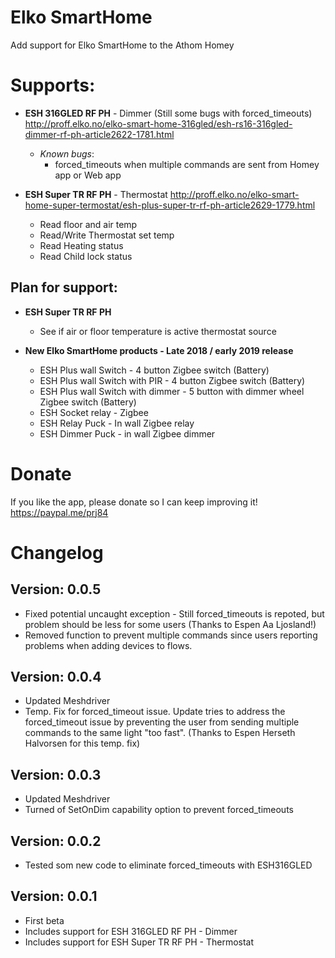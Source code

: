 # Elko SmartHome
Add support for Elko SmartHome to the Athom Homey

# Supports:
- **ESH 316GLED RF PH** - Dimmer (Still some bugs with forced_timeouts)
  http://proff.elko.no/elko-smart-home-316gled/esh-rs16-316gled-dimmer-rf-ph-article2622-1781.html
  - *Known bugs*:
    - forced_timeouts when multiple commands are sent from Homey app or Web app

- **ESH Super TR RF PH** - Thermostat
  http://proff.elko.no/elko-smart-home-super-termostat/esh-plus-super-tr-rf-ph-article2629-1779.html
  - Read floor and air temp
  - Read/Write Thermostat set temp
  - Read Heating status
  - Read Child lock status


## Plan for support:
  - **ESH Super TR RF PH**
    - See if air or floor temperature is active thermostat source

  - **New Elko SmartHome products - Late 2018 / early 2019 release**
    - ESH Plus wall Switch - 4 button Zigbee switch (Battery)
    - ESH Plus wall Switch with PIR - 4 button Zigbee switch (Battery)
    - ESH Plus wall Switch with dimmer - 5 button with dimmer wheel Zigbee switch (Battery)
    - ESH Socket relay - Zigbee
    - ESH Relay Puck - In wall Zigbee relay
    - ESH Dimmer Puck - in wall Zigbee dimmer

# Donate
 If you like the app, please donate so I can keep improving it!
 https://paypal.me/prj84

# Changelog

## Version: 0.0.5
- Fixed potential uncaught exception - Still forced_timeouts is repoted, but problem should be less for some users (Thanks to Espen Aa Ljosland!)
- Removed function to prevent multiple commands since users reporting problems when adding devices to flows.

## Version: 0.0.4
- Updated Meshdriver
- Temp. Fix for forced_timeout issue. Update tries to address the forced_timeout issue by preventing the user from sending multiple commands to the same light "too fast". (Thanks to Espen Herseth Halvorsen for this temp. fix)

## Version: 0.0.3
- Updated Meshdriver
- Turned of SetOnDim capability option to prevent forced_timeouts

## Version: 0.0.2
- Tested som new code to eliminate forced_timeouts with ESH316GLED

## Version: 0.0.1
- First beta
- Includes support for ESH 316GLED RF PH - Dimmer
- Includes support for ESH Super TR RF PH - Thermostat
